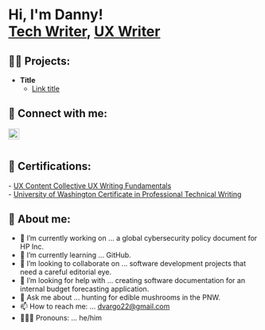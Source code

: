 <h1>Hi, I'm Danny! <br/><a href="https://github.com/dvargo22">Tech Writer</a>, <a href="https://www.linkedin.com/in/danny-vargo-/"> UX Writer</a> 

<h2>👨‍💻 Projects:</h2>

- <b>Title </b>
  - [Link title](https://github.com/dvargo22/dvargo22)


<h2> 🤳 Connect with me:</h2>

[<img align="left" alt="DannyVargo | LinkedIn" width="22px" src="https://cdn.jsdelivr.net/npm/simple-icons@v3/icons/linkedin.svg" />][linkedin]

[linkedin]: https://www.linkedin.com/in/danny-vargo-/ 
<br/><br/>

<h2> 📜 Certifications:</h2>
- <a href="https://dannyvargo.notion.site/Education-and-Certifications-4646004bd96c451b99e464f46e1fc1bd">UX Content Collective UX Writing Fundamentals</a><br/>
- <a href="https://dannyvargo.notion.site/Education-and-Certifications-4646004bd96c451b99e464f46e1fc1bd">University of Washington Certificate in Professional Technical Writing</a><br/>

<h2> 👀 About me:</h2>

- 🔭 I’m currently working on ... a global cybersecurity policy document for HP Inc. 
- 🌱 I’m currently learning ... GitHub. 
- 👯 I’m looking to collaborate on ... software development projects that need a careful editorial eye. 
- 🤔 I’m looking for help with ... creating software documentation for an internal budget forecasting application. 
- 💬 Ask me about ... hunting for edible mushrooms in the PNW.
- 📫 How to reach me: ... <dvargo22@gmail.com>
- 🙋🏼‍♂️ Pronouns: ... he/him
